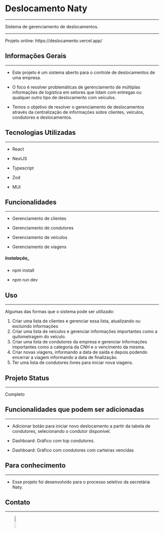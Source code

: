 <h1>Deslocamento Naty</h1>
<hr><p>Sistema de gerenciamento de deslocamentos.</p>
<hr><p>Projeto online: https://deslocamento.vercel.app/</p><h2>Informações Gerais</h2>
<hr><ul>
<li>Este projeto é um sistema aberto para o controle de deslocamentos de uma empresa.</li>
</ul><ul>
<li>O foco é resolver problemáticas de gerenciamento de múltiplas informações de logística em setores que lidam com entregas ou qualquer outro tipo de deslocamento com veículos.</li>
</ul><ul>
<li>Temos o objetivo de resolver o gerenciamento de deslocamentos através da centralização de informações sobre clientes, veículos, condutores e deslocamentos.</li>
</ul><h2>Tecnologias Utilizadas</h2>
<hr><ul>
<li>React</li>
</ul><ul>
<li>NextJS</li>
</ul><ul>
<li>Typescript</li>
</ul><ul>
<li>Zod</li>
</ul><ul>
<li>MUI</li>
</ul><h2>Funcionalidades</h2>
<hr><ul>
<li>Gerenciamento de clientes</li>
</ul><ul>
<li>Gerenciamento de condutores</li>
</ul><ul>
<li>Gerenciamento de veículos</li>
</ul><ul>
<li>Gerenciamento de viagens</li>
</ul><h5>Instalação_</h5><ul>
<li>npm install</li>
</ul><ul>
<li>npm run dev</li>
</ul><h2>Uso</h2>
<hr><p>Algumas das formas que o sistema pode ser utilizado:</p>
<ol>
<li>Criar uma lista de clientes e gerenciar essa lista, atualizando ou excluindo informações</li>
<li>Criar uma lista de veículos e gerenciar informações importantes como a quilometragem do veículo.</li>
<li>Criar uma lista de condutores da empresa e gerenciar informações importantes como a categoria da CNH e o vencimento da mesma.</li>
<li>Criar novas viagens, informando a data de saída e depois podendo encerrar a viagem informando a data de finalização.</li>
<li>Ter uma lista de condutores livres para iniciar nova viagens.</li>
</ol><h2>Projeto Status</h2>
<hr><p>Completo</p><h2>Funcionalidades que podem ser adicionadas</h2>
<hr><ul>
<li>Adicionar botão para iniciar novo deslocamento a partir da tabela de condutores, selecionando o condutor disponível.</li>
</ul><ul>
<li>Dashboard: Gráfico com top condutores.</li>
</ul><ul>
<li>Dashboard: Gráfico com condutores com carteiras vencidas</li>
</ul><h2>Para conhecimento</h2>
<hr><ul>
<li>Esse projeto foi desenvolvido para o processo seletivo da secretária Naty.</li>
</ul><h2>Contato</h2>
<hr><p><span style="margin-right: 30px;"></span><a href="https://www.linkedin.com/in/mateus-meneses/"><img target="_blank" src="https://cdn.jsdelivr.net/gh/devicons/devicon/icons/linkedin/linkedin-original.svg" style="width: 10%;"></a></p>
